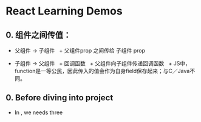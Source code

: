  # React Learning Demos 

 ## 0. 组件之间传值：
 - 父组件 -> 子组件
   + 父组件prop 之间传给 子组件 prop
 
 - 子组件 -> 父组件
   + 回调函数
   + 父组件向子组件传递回调函数
   + JS中，function是一等公民，因此传入的值会作为自身field保存起来；与C／Java不同。
 ## 0. Before diving into project
 - In <head>, we needs three <script> in order to use React, that is, "react.js","react-dom.js","browser.min.js"
 - In <body> where we manipulate JSX, we use a special <script type="text/babel" >, whose typel is "text/babel"

 - In order to make faster rendering at client-side, use " $ babel src --out-dir build ", parsing all JSX file at directory 'src' into javascript files at directory 'build', where browser could recognize.

 ## 1. ReactDOM.render();
 #### what?
 It is a basic method used everywhere
 - converting JSX into HTML;
 - inserting HTML at specified DOM point


 ## 2. JSX 
 #### what?JavaScript XML
 #### "logic" + "view"
 - not spring (no quotes "" )
 - not HTML ( more of XML )
 - support "tag + expression"

 #### How to parse?
 - for tags (begin with "<"), parse as HTML
 - for code block(begin with "{"), parse as JavaScript


 ## 3. JSX can contain tag array
 JSX can unfold all tag in a array


 ## 4. Component
 #### what?
 A component is function,
 - accepting "input"(props), 
 - returnnig "view"(HTML tag)
 #### How to create a component?
 1. functional component
 ```
 function Welcome(props) {
    return <h1>Hello, {props.name}</h1>;
 }
 const element = <Welcome name="Sara" />;
ReactDOM.render(
    element,
    document.getElementById('root')
);
 ```
 2. class component
 ```
 class Welcome extends React.Component {
    render() {
       return <h1>Hello, {this.props.name}</h1>;
    }
 }
 const element = <Welcome name="Sara" />;
 ReactDOM.render(
  element,
  document.getElementById('root')
 );
 ```
 #### Notice
 - If a group of tags don't need its own props or states, just declare it as *const*, rather than component. [ see demo14 & demo14-2]
 - Component should have no more than one top tag


 ## 5. this.props.children
 #### what?
  All the properties of a Component belongs to its correspoinding HTML element, except "props.children", which represent components' children

 #### possible types for children
 - undefined, if no child at all;
 - object, if only have one child;
 - array, if have multiple children;

 #### How to traverse properly without error?
 use React.Children to ensure validity


 ## 6. Composing Components
 #### What?
 - A button, a form, a dialog, a screen: in React apps, all those are commonly expressed as components.
 - On the other hand, we typically have an 'App' component at the top level
 - *Best Practice:* start from bottom-up, work along to the top level

 #### How?
 Reuse components just like "li" in "ul"


 ## 7. Extracting Components
 #### What?
 Split components into smaller components, to achieve more flexibility and reusability.
 #### How?
 Split by functionality
 One component can contain multiple sub-components

 ## 8. State (like 'props')
 #### Purpose?
 A non-static component, has its own "state"
 #### What?
 Actually it's like pros, but "state" is private to component class, compared to "props"
 #### How?
 - Use "state" in render(), when state changed, React will can render again.
 - Must use a **Class Component**, rather than __function component__.
 #### Diff
 - this.props(*public:passed-in*) 表示那些一旦定义，就不再改变的特性
 - this.state(*private:built-in*)是会随着用户互动而产生变化的特性。
 - both are belongs to __this__.
 #### Constructor of component class
 First, always call **super(props):**
 Second, set *this.state=...;**


 ## 9. Adding Lifecycle Methods to a Class
 #### purpose
 In order to save CPU and memory
 #### what involved?
 componentDidMount()
 componentWillUnmount()
 setState()
 #### about setState()?
 Do Not Modify State Directly=>instead using **setState()**
 State Updates May Be Asynchronous=> instead,again using setState() with its another form: use a function accepting 'provState' as it passed-in parameter to set the state

 #### How - work flow?
 1. When <Clock /> is passed to ReactDOM.render(), React calls the constructor of the Clock component. Since Clock needs to display the current time, it initializes this.state with an object including the current time. We will later update this state.
 2. React then calls the Clock component’s render() method. This is how React learns what should be displayed on the screen. React then updates the DOM to match the Clock’s render output.
 3. When the Clock output is inserted in the DOM, React calls the componentDidMount() lifecycle hook. Inside it, the Clock component asks the browser to set up a timer to call the component’s tick() method once a second.
 4. Every second the browser calls the tick() method. Inside it, the Clock component schedules a UI update by calling setState() with an object containing the current time. Thanks to the setState() call, React knows the state has changed, and calls the render() method again to learn what should be on the screen. This time, this.state.date in the render() method will be different, and so the render output will include the updated time. React updates the DOM accordingly.
 5.If the Clock component is ever removed from the DOM, React calls the componentWillUnmount() lifecycle hook so the timer is stopped.

 #### state: parent & children ?
 0. state is isolated among components 
 1. Parent and Child shall not know if the other is stateful of stateless.
 2. But there is a way for parent to pass down its own state to its children, by using **'props'**


 ## 10. Events
 #### What?
 Substitute addEventListener(): to add listeners to a DOM element after it is created.

 #### Diff ( virtual DOM vs. real DOM)
 - React events are named using camelCase, rather than lowercase.
 - With JSX you pass a function as the event handler, rather than a string. 统一采用expression表达方法，写在'{}'中
 	+ button onClick={activateLasers}
 	+ button onclick="activateLasers()"
 - Cannot return false to prevent default behavior in React. You must call preventDefault explicitly
 	+ a href="#" onclick="console.log('The link was clicked.'); return false"
 	+
 	```
 	function ActionLink() {
	  function handleClick(e) {
	    e.preventDefault();
	    console.log('The link was clicked.');
	  }

	  return (
	    <a href="#" onClick={handleClick}>
	      Click me
	    </a>
	  );
	}
	```
 #### be carefull with 'e' & 'this'

 ## 11. Conditional Rendering 
 #### what?
 display optionally between several components, based on a *state variable*

 #### How?
 Have two _button components_ as child_component of a parent component, toggling state of parent component, then resulting in another _display component_ shows up or hide away. [see demo14]

 ## 12. List and keys

 #### What?
 - Array can produce a list of 'li', by using _map()_ function.
 - 'Keys' help React identify which items have changed, are added, or are removed. Keys should be given to the elements inside the array, in order to give the elements a stable identity

 #### Where to put 'keys'?
 A good rule of thumb is that elements inside the map() call need keys.


 ## 13. Forms -> controlled component
 #### What ?
 - Let React __"state"__ be the “single source of truth”。
 用React的state来保存form的用户输入
 - With a controlled component, every state mutation will have an associated handler function. This makes it straightforward to modify or validate user input. 
	```
		handleChange(event) {
  			this.setState({value: event.target.value.toUpperCase()});
		}

	```

 #### Which ?
 1. input element <---> state & state_handler
 ```
 <input type="text" value={this.state.value} onChange={this.handleChange} />
 ```
 2. textarea <---> state & state_handler
 ```
 <textarea value={this.state.value} onChange={this.handleChange} />
 ```
 3. select <---> state & state_handler[similar to above ones: has its own "value" props]
 ```
 <select value={this.state.value} onChange={this.handleChange}>
 // notice: 'value' in <select> is not 'value' in <option>
 ```

 #### Handling Multiple Inputs
 add a name attribute to each element and let the handler function choose what to do based on the value of event.target.name.



 ## 14. Lifting State Up ( __share state__ among components in their parent component )
 Sharing state is accomplished by moving it up to the closest common ancestor of the components that need it. This is called **“lifting state up”**. 

 #### How
 1. parent component maintains several __state variables__
 2. child componnets receive parent's __state && functions__ as their own __props__ ( function can be passed to children component )
 3. when children get updated, it will call parent's function, and modify parent's state, thus leading to re-rendering all its children components

  #### Work flow
  Let’s recap what happens when you edit an input:

  1. React calls the function specified as onChange on the DOM <input>. In our case, this is the handleChange method in TemperatureInput component

  2. The handleChange method in the TemperatureInput component calls this.props.onTemperatureChange() with the new desired value. Its props, including onTemperatureChange, were provided by its parent component, the Calculator

  3. When it previously rendered, the Calculator has specified that onTemperatureChange of the Celsius TemperatureInput is the Calculator’s handleCelsiusChange method, and onTemperatureChange of the Fahrenheit TemperatureInput is the Calculator’s handleFahrenheitChange method. So either of these two Calculator methods gets called depending on which input we edited

  4. Inside these methods, the Calculator component asks React to re-render itself by calling this.setState() with the new input value and the current scale of the input we just edited.

  5. React calls the Calculator component’s render method to learn what the UI should look like. The values of both inputs are recomputed based on the current temperature and the active scale. The temperature conversion is performed here

  6. React calls the render methods of the individual TemperatureInput components with their new props specified by the Calculator. It learns what their UI should look like

  7. React DOM updates the DOM to match the desired input values. The input we just edited receives its current value, and the other input is updated to the temperature after conversion.


  ## 15. Composition vs Inheritance
  #### What?
  React prefer composition model, instead of inheritance, to reuse code between components.

  #### How?
  Pass **components** to props just like **data**.

  #### Inheritance via "Composition"?
  For example, we might say that a WelcomeDialog is a special case of Dialog.
  This can be achieved by composition, where a more “specific” component renders a more “generic” one and configures it with props:
  ```
  function Dialog(props) {
	  return (
	    <FancyBorder color="blue">
	      <h1 className="Dialog-title">
	        {props.title}
	      </h1>
	      <p className="Dialog-message">
	        {props.message}
	      </p>
	    </FancyBorder>
	  );
	}
	function WelcomeDialog() {
	  return (
	    <Dialog
	      title="Welcome"
	      message="Thank you for visiting our spacecraft!" />

	  );
	}
  ```
 ## 16. Summary
 #### Steps to build a React App
 - Step 1: Break The UI Into A Component Hierarchy
 	```
 		- FilterableProductTable
			- SearchBar
			- ProductTable
				+ ProductCategoryRow
				+ ProductRow
 	```
 - Step 2: Build A Static Version in React (more typing, less thinking)
 	+ build components that reuse other components and pass data using props.
 	+ don’t use state at all to build this static version
 - Step 3: Identify The Minimal (but complete) Representation Of UI State
 	+ To make your UI interactive, you need to be able to trigger changes to your underlying data model. React makes this easy with **state**.
 	+ Determine if a data is state by asking three questions:
 		- Is it passed in from a parent via props? If so, it probably isn’t state.
 		- Does it remain unchanged over time? If so, it probably isn’t state.
 		- Can you compute it based on any other state or props in your component? If so, it isn’t state.

 - Step 4: Identify Where Your State Should Live(more thinking, less typing)

 	+ Identify every component that renders something based on that state. 
 	+ Find a common owner component (a single component above all the components that need the state in the hierarchy).
 	+ Either the common owner or another component higher up in the hierarchy should own the state.
 	+
 	If you can’t find a component where it makes sense to own the state, create a new component simply for holding the state and add it somewhere in the hierarchy above the common owner component.

 As for the example:
	+ ProductTable needs to filter the product list based on state and + SearchBar needs to display the search text and checked state.
	+ The common owner component is FilterableProductTable.
	+ It conceptually makes sense for the filter text and checked value to live in FilterableProductTable

 - Step 5: Add Inverse Data Flow
 	+ What?
 		- 逻辑流：从上到下（ child components depends on __state__ of parent component ）
 		- 数据流：从下到上（ __state__ of parent component, get value from child component ）
 	+ Example
 		- support data flowing the other way: the form components deep in the hierarchy need to update the state in FilterableProductTable.










